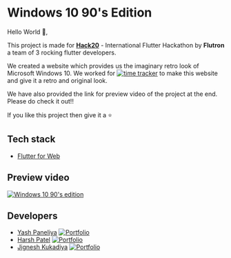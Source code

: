 # Windows 10 90's Edition

Hello World 👋,

This project is made for [**Hack20**](https://flutterhackathon.com/#/) - International Flutter Hackathon by **Flutron** a team of 3 rocking flutter developers.

We created a website which provides us the imaginary retro look of Microsoft Windows 10. We worked for [![time tracker](https://wakatime.com/badge/github/yashpaneliya/Windows10_90s_Edition.svg)](https://wakatime.com/badge/github/yashpaneliya/Windows10_90s_Edition) to make this website and give it a retro and original look.

We have also provided the link for preview video of the project at the end. Please do check it out!!

If you like this project then give it a ⭐ 

## Tech stack
  
  - [Flutter for Web](https://flutter.dev/)

## Preview video

[![Windows 10 90's edition](https://img.youtube.com/vi/IGdZjKkt4nI/0.jpg)](https://www.youtube.com/watch?v=IGdZjKkt4nI)

## Developers

  -  [Yash Paneliya](https://github.com/yashpaneliya) [![Portfolio](https://img.shields.io/badge/Portfolio-black)](https://yashpaneliya.github.io/#/)
  -  [Harsh Patel](https://github.com/harshptl14) [![Portfolio](https://img.shields.io/badge/Portfolio-orange)](https://patelharsh.gq/#/)
  -  [Jignesh Kukadiya](https://github.com/jerry2501) [![Portfolio](https://img.shields.io/badge/Portfolio-white)](https://vibrant-colden-46fc7a.netlify.app/)
